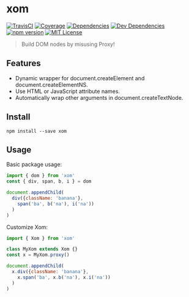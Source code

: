 # xom
[![TravisCI](https://img.shields.io/travis/kroogs/xom.svg)](https://travis-ci.org/kroogs/xom)
[![Coverage](https://img.shields.io/coveralls/kroogs/xom.svg)](https://coveralls.io/github/kroogs/xom)
[![Dependencies](https://img.shields.io/david/kroogs/xom.svg)](https://david-dm.org/kroogs/xom)
[![Dev Dependencies](https://img.shields.io/david/dev/kroogs/xom.svg)](https://david-dm.org/kroogs/xom?type=dev)
[![npm version](https://img.shields.io/npm/v/xom.svg)](https://www.npmjs.com/package/xom)
[![MIT License](https://img.shields.io/github/license/kroogs/proto-es2017.svg)](https://github.com/kroogs/xom/blob/master/LICENSE)

> Build DOM nodes by misusing Proxy!

## Features

  - Dynamic wrapper for document.createElement and document.createElementNS.
  - Use HTML or JavaScript attribute names.
  - Automatically wrap other arguments in document.createTextNode.

## Install

  ```
  npm install --save xom
  ```

## Usage

  Basic package usage:
  ```javascript
  import { dom } from 'xom'
  const { div, span, b, i } = dom

  document.appendChild(
    div({className: 'banana'},
      span('ba', b('na'), i('na'))
    )
  )
  ```

  Customize Xom:
  ```javascript
  import { Xom } from 'xom'

  class MyXom extends Xom {}
  const x = MyXom.proxy()

  document.appendChild(
    x.div({className: 'banana'},
      x.span('ba', x.b('na'), x.i('na'))
    )
  )
  ```
